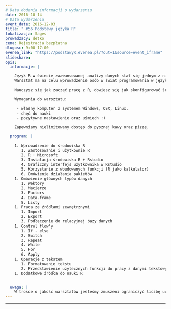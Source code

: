```yaml
---
# Data dodania informacji o wydarzeniu
date: 2016-10-14
# Data wydarzenia
event_date: 2016-12-03
title: " #56 Podstawy języka R"
lokalizacja: Sages
prowadzacy: detko
cena: Rejestracja bezpłatna
dlugosc: 9:00-17:00
evenea_link: "https://podstawyR.evenea.pl/?out=1&source=event_iframe"
slideshare:
opis:
  informacje: |

    Język R w świecie zaawansowanej analizy danych stał się jednym z nieodłącznych narzędzi wykorzystywanych w codziennej pracy. W związku z jego szerokimi możliwościami, znalazł zastosowanie praktycznie we wszystkich dziedzinach począwszy od bio-analizy po automatyzację czynności biurowych i generowanie zautomatyzowanych dokumentów.
    Warsztat ma na celu wprowadzenie osób w świat programowania w języku R, przekazanie ciekawych metod usprawnienia codziennej pracy, oraz zachęcenie do rozpoczęcia przygody z wizualizacją przetworzonych danych. 

    Nauczysz się jak zacząć pracę z R, dowiesz się jak skonfigurować środowisko by korzystanie z języka było jeszcze łatwiejsze, jak przygotować dane do analizy oraz jakie metody przetwarzania dobrać by były one optymalne dla postawionego celu. Wszystko będzie poparte praktycznymi przykładami, które otworzą Ci furtkę do dalszej nauki języka R.

    Wymagania do warsztatu: 
    
     - własny komputer z systemem Windows, OSX, Linux. 
     - chęć do nauki  
     - pozytywne nastawienie oraz uśmiech :)

    Zapewniamy nielimitowany dostęp do pysznej kawy oraz pizzę.

  program: |

    1. Wprowadzenie do środowiska R
       1. Zastosowanie i użytkownie R
       2. R + Microsoft
       3. Instalacja środowiska R + Rstudio
       4. Graficzny interfejs użytkownika w Rstudio
       5. Korzystanie z wbudowanych funkcji (R jako kalkulator)
       6. Omówienie działania pakietów
    1. Omówienie głównych typów danych
       1. Wektory
       2. Macierze
       3. Factors
       4. Data.frame
       5. Listy
    1. Praca ze źródłami zewnętrznymi
       1. Import
       2. Export
       3. Podłączenie do relacyjnej bazy danych
    1. Control flow'y
       1. If - else
       2. Switch
       3. Repeat
       4. While
       5. For
       6. Apply
    1. Operacje z tekstem
       1. Formatowanie tekstu
       2. Przedstawienie użytecznych funkcji do pracy z danymi tekstowymi
    1. Dodatkowe źródła do nauki R


  uwaga: |
    W trosce o jakość warsztatów jesteśmy zmuszeni ograniczyć liczbę uczestników. **Kwalifikacja odbywa się na podstawie odpowiedzi udzielonych w formularzu zgłoszeniowym oraz - w dalszym kroku - kolejności zgłoszeń.** Potwierdzenie udziału w warsztatach wraz z instrukcją przygotowania środowiska otrzymasz najpóźniej na 7 dni przed planowaną datą wydarzenia.
---
```


---
